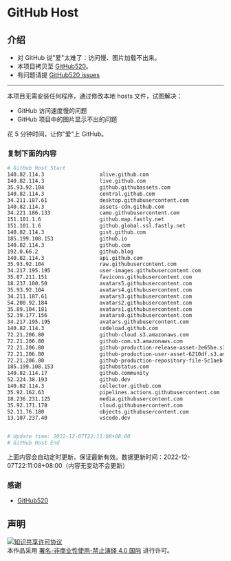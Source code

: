 # GitHub Host
## 介绍
- 对 GitHub 说"爱"太难了：访问慢、图片加载不出来。
- 本项目拷贝至 [GitHub520](https://github.com/521xueweihan/GitHub520)。
- 有问题请提 [GitHub520 issues](https://github.com/521xueweihan/GitHub520/issues/new)

---

本项目无需安装任何程序，通过修改本地 hosts 文件，试图解决：
- GitHub 访问速度慢的问题
- GitHub 项目中的图片显示不出的问题

花 5 分钟时间，让你"爱"上 GitHub。

### 复制下面的内容
```bash
# GitHub Host Start
140.82.114.3                  alive.github.com
140.82.114.3                  live.github.com
35.93.92.104                  github.githubassets.com
140.82.114.3                  central.github.com
34.211.187.61                 desktop.githubusercontent.com
140.82.114.3                  assets-cdn.github.com
34.221.186.133                camo.githubusercontent.com
151.101.1.6                   github.map.fastly.net
151.101.1.6                   github.global.ssl.fastly.net
140.82.114.3                  gist.github.com
185.199.108.153               github.io
140.82.114.3                  github.com
192.0.66.2                    github.blog
140.82.114.3                  api.github.com
35.93.92.104                  raw.githubusercontent.com
34.217.195.195                user-images.githubusercontent.com
35.87.211.151                 favicons.githubusercontent.com
18.237.100.50                 avatars5.githubusercontent.com
35.93.92.104                  avatars4.githubusercontent.com
34.211.187.61                 avatars3.githubusercontent.com
54.200.92.184                 avatars2.githubusercontent.com
35.89.104.181                 avatars1.githubusercontent.com
52.39.177.156                 avatars0.githubusercontent.com
34.217.195.195                avatars.githubusercontent.com
140.82.114.3                  codeload.github.com
72.21.206.80                  github-cloud.s3.amazonaws.com
72.21.206.80                  github-com.s3.amazonaws.com
72.21.206.80                  github-production-release-asset-2e65be.s3.amazonaws.com
72.21.206.80                  github-production-user-asset-6210df.s3.amazonaws.com
72.21.206.80                  github-production-repository-file-5c1aeb.s3.amazonaws.com
185.199.108.153               githubstatus.com
140.82.114.17                 github.community
52.224.38.193                 github.dev
140.82.114.3                  collector.github.com
35.92.162.63                  pipelines.actions.githubusercontent.com
18.236.231.125                media.githubusercontent.com
35.92.171.178                 cloud.githubusercontent.com
52.11.76.180                  objects.githubusercontent.com
13.107.237.40                 vscode.dev


# Update time: 2022-12-07T22:11:08+08:00
# GitHub Host End

```
上面内容会自动定时更新，保证最新有效。数据更新时间：2022-12-07T22:11:08+08:00（内容无变动不会更新）

### 感谢

- [GitHub520](https://github.com/521xueweihan/GitHub520)

## 声明
<a rel="license" href="https://creativecommons.org/licenses/by-nc-nd/4.0/deed.zh"><img alt="知识共享许可协议" style="border-width: 0" src="https://licensebuttons.net/l/by-nc-nd/4.0/88x31.png"></a><br>本作品采用 <a rel="license" href="https://creativecommons.org/licenses/by-nc-nd/4.0/deed.zh">署名-非商业性使用-禁止演绎 4.0 国际</a> 进行许可。